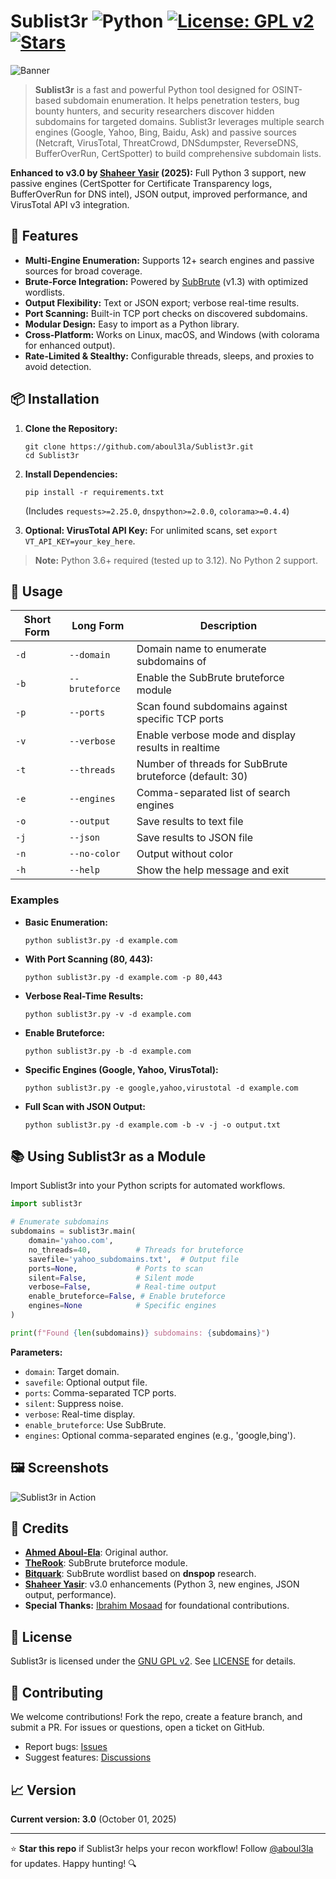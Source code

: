 # Sublist3r ![Python](https://img.shields.io/badge/Python-3.6%2B-blue?logo=python&logoColor=white) [![License: GPL v2](https://img.shields.io/badge/License-GPL%20v2-green.svg)](https://www.gnu.org/licenses/old-licenses/gpl-2.0.en.html) [![Stars](https://img.shields.io/github/stars/aboul3la/Sublist3r?style=social)](https://github.com/aboul3la/Sublist3r/stargazers)

![Banner](http://www.secgeek.net/images/Sublist3r.png)

> **Sublist3r** is a fast and powerful Python tool designed for OSINT-based subdomain enumeration. It helps penetration testers, bug bounty hunters, and security researchers discover hidden subdomains for targeted domains. Sublist3r leverages multiple search engines (Google, Yahoo, Bing, Baidu, Ask) and passive sources (Netcraft, VirusTotal, ThreatCrowd, DNSdumpster, ReverseDNS, BufferOverRun, CertSpotter) to build comprehensive subdomain lists.

**Enhanced to v3.0 by [Shaheer Yasir](https://github.com/shaheeryasir) (2025):** Full Python 3 support, new passive engines (CertSpotter for Certificate Transparency logs, BufferOverRun for DNS intel), JSON output, improved performance, and VirusTotal API v3 integration.

## 🚀 Features
- **Multi-Engine Enumeration:** Supports 12+ search engines and passive sources for broad coverage.
- **Brute-Force Integration:** Powered by [SubBrute](https://github.com/TheRook/subbrute) (v1.3) with optimized wordlists.
- **Output Flexibility:** Text or JSON export; verbose real-time results.
- **Port Scanning:** Built-in TCP port checks on discovered subdomains.
- **Modular Design:** Easy to import as a Python library.
- **Cross-Platform:** Works on Linux, macOS, and Windows (with colorama for enhanced output).
- **Rate-Limited & Stealthy:** Configurable threads, sleeps, and proxies to avoid detection.

## 📦 Installation

1. **Clone the Repository:**
   ```
   git clone https://github.com/aboul3la/Sublist3r.git
   cd Sublist3r
   ```

2. **Install Dependencies:**
   ```
   pip install -r requirements.txt
   ```
   (Includes `requests>=2.25.0`, `dnspython>=2.0.0`, `colorama>=0.4.4`)

3. **Optional: VirusTotal API Key:**
   For unlimited scans, set `export VT_API_KEY=your_key_here`.

> **Note:** Python 3.6+ required (tested up to 3.12). No Python 2 support.

## 🔧 Usage

| Short Form | Long Form       | Description |
|------------|-----------------|-------------|
| `-d`      | `--domain`      | Domain name to enumerate subdomains of |
| `-b`      | `--bruteforce`  | Enable the SubBrute bruteforce module |
| `-p`      | `--ports`       | Scan found subdomains against specific TCP ports |
| `-v`      | `--verbose`     | Enable verbose mode and display results in realtime |
| `-t`      | `--threads`     | Number of threads for SubBrute bruteforce (default: 30) |
| `-e`      | `--engines`     | Comma-separated list of search engines |
| `-o`      | `--output`      | Save results to text file |
| `-j`      | `--json`        | Save results to JSON file |
| `-n`      | `--no-color`    | Output without color |
| `-h`      | `--help`        | Show the help message and exit |

### Examples

* **Basic Enumeration:**
  ```
  python sublist3r.py -d example.com
  ```

* **With Port Scanning (80, 443):**
  ```
  python sublist3r.py -d example.com -p 80,443
  ```

* **Verbose Real-Time Results:**
  ```
  python sublist3r.py -v -d example.com
  ```

* **Enable Bruteforce:**
  ```
  python sublist3r.py -b -d example.com
  ```

* **Specific Engines (Google, Yahoo, VirusTotal):**
  ```
  python sublist3r.py -e google,yahoo,virustotal -d example.com
  ```

* **Full Scan with JSON Output:**
  ```
  python sublist3r.py -d example.com -b -v -j -o output.txt
  ```

## 📚 Using Sublist3r as a Module

Import Sublist3r into your Python scripts for automated workflows.

```python
import sublist3r

# Enumerate subdomains
subdomains = sublist3r.main(
    domain='yahoo.com',
    no_threads=40,          # Threads for bruteforce
    savefile='yahoo_subdomains.txt',  # Output file
    ports=None,             # Ports to scan
    silent=False,           # Silent mode
    verbose=False,          # Real-time output
    enable_bruteforce=False, # Enable bruteforce
    engines=None            # Specific engines
)

print(f"Found {len(subdomains)} subdomains: {subdomains}")
```

**Parameters:**
- `domain`: Target domain.
- `savefile`: Optional output file.
- `ports`: Comma-separated TCP ports.
- `silent`: Suppress noise.
- `verbose`: Real-time display.
- `enable_bruteforce`: Use SubBrute.
- `engines`: Optional comma-separated engines (e.g., 'google,bing').

## 🖼️ Screenshots

![Sublist3r in Action](http://www.secgeek.net/images/Sublist3r.png)

## 🤝 Credits

- **[Ahmed Aboul-Ela](https://twitter.com/aboul3la)**: Original author.
- **[TheRook](https://github.com/TheRook)**: SubBrute bruteforce module.
- **[Bitquark](https://github.com/bitquark)**: SubBrute wordlist based on **dnspop** research.
- **[Shaheer Yasir](https://github.com/shaheeryasir)**: v3.0 enhancements (Python 3, new engines, JSON output, performance).
- **Special Thanks:** [Ibrahim Mosaad](https://twitter.com/ibrahim_mosaad) for foundational contributions.

## 📄 License

Sublist3r is licensed under the [GNU GPL v2](https://www.gnu.org/licenses/old-licenses/gpl-2.0.en.html). See [LICENSE](LICENSE) for details.

## 🙌 Contributing

We welcome contributions! Fork the repo, create a feature branch, and submit a PR. For issues or questions, open a ticket on GitHub.

- Report bugs: [Issues](https://github.com/aboul3la/Sublist3r/issues)
- Suggest features: [Discussions](https://github.com/aboul3la/Sublist3r/discussions)

## 📈 Version

**Current version: 3.0** (October 01, 2025)

---

⭐ **Star this repo** if Sublist3r helps your recon workflow! Follow [@aboul3la](https://twitter.com/aboul3la) for updates. Happy hunting! 🔍
























































